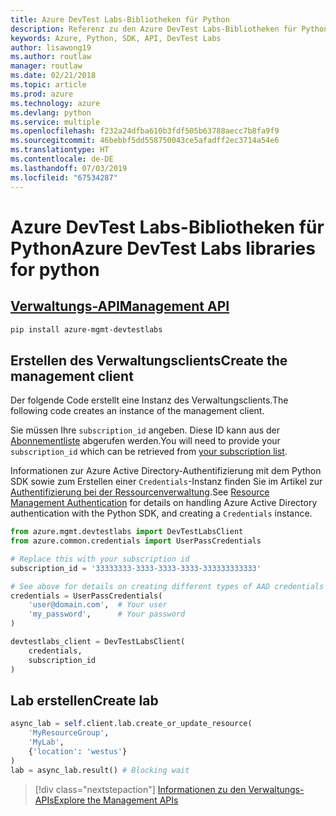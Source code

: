 ```yaml
---
title: Azure DevTest Labs-Bibliotheken für Python
description: Referenz zu den Azure DevTest Labs-Bibliotheken für Python
keywords: Azure, Python, SDK, API, DevTest Labs
author: lisawong19
ms.author: routlaw
manager: routlaw
ms.date: 02/21/2018
ms.topic: article
ms.prod: azure
ms.technology: azure
ms.devlang: python
ms.service: multiple
ms.openlocfilehash: f232a24dfba610b3fdf505b63788aecc7b8fa9f9
ms.sourcegitcommit: 46bebbf5dd558750043ce5afadff2ec3714a54e6
ms.translationtype: HT
ms.contentlocale: de-DE
ms.lasthandoff: 07/03/2019
ms.locfileid: "67534287"
---
```

# <a name="azure-devtest-labs-libraries-for-python"></a><span data-ttu-id="39776-104">Azure DevTest Labs-Bibliotheken für Python</span><span class="sxs-lookup"><span data-stu-id="39776-104">Azure DevTest Labs libraries for python</span></span>

## <a name="management-apipythonapioverviewazuredevtestlabsmanagement"></a>[<span data-ttu-id="39776-105">Verwaltungs-API</span><span class="sxs-lookup"><span data-stu-id="39776-105">Management API</span></span>](/python/api/overview/azure/devtestlabs/management)

```bash
pip install azure-mgmt-devtestlabs
```

## <a name="create-the-management-client"></a><span data-ttu-id="39776-106">Erstellen des Verwaltungsclients</span><span class="sxs-lookup"><span data-stu-id="39776-106">Create the management client</span></span>

<span data-ttu-id="39776-107">Der folgende Code erstellt eine Instanz des Verwaltungsclients.</span><span class="sxs-lookup"><span data-stu-id="39776-107">The following code creates an instance of the management client.</span></span>

<span data-ttu-id="39776-108">Sie müssen Ihre ``subscription_id`` angeben. Diese ID kann aus der [Abonnementliste](https://manage.windowsazure.com/#Workspaces/AdminTasks/SubscriptionMapping) abgerufen werden.</span><span class="sxs-lookup"><span data-stu-id="39776-108">You will need to provide your ``subscription_id`` which can be retrieved from [your subscription list](https://manage.windowsazure.com/#Workspaces/AdminTasks/SubscriptionMapping).</span></span>

<span data-ttu-id="39776-109">Informationen zur Azure Active Directory-Authentifizierung mit dem Python SDK sowie zum Erstellen einer ``Credentials``-Instanz finden Sie im Artikel zur [Authentifizierung bei der Ressourcenverwaltung](/python/azure/python-sdk-azure-authenticate).</span><span class="sxs-lookup"><span data-stu-id="39776-109">See [Resource Management Authentication](/python/azure/python-sdk-azure-authenticate) for details on handling Azure Active Directory authentication with the Python SDK, and creating a ``Credentials`` instance.</span></span>

```python
from azure.mgmt.devtestlabs import DevTestLabsClient
from azure.common.credentials import UserPassCredentials

# Replace this with your subscription id
subscription_id = '33333333-3333-3333-3333-333333333333'

# See above for details on creating different types of AAD credentials
credentials = UserPassCredentials(
    'user@domain.com',  # Your user
    'my_password',      # Your password
)

devtestlabs_client = DevTestLabsClient(
    credentials,
    subscription_id
)
```

## <a name="create-lab"></a><span data-ttu-id="39776-110">Lab erstellen</span><span class="sxs-lookup"><span data-stu-id="39776-110">Create lab</span></span>

```python
async_lab = self.client.lab.create_or_update_resource(
    'MyResourceGroup',
    'MyLab',
    {'location': 'westus'}
)
lab = async_lab.result() # Blocking wait
```

> [!div class="nextstepaction"]
> [<span data-ttu-id="39776-111">Informationen zu den Verwaltungs-APIs</span><span class="sxs-lookup"><span data-stu-id="39776-111">Explore the Management APIs</span></span>](/python/api/overview/azure/devtestlabs/management)
